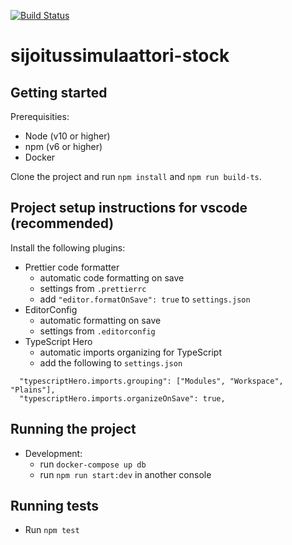 [![Build Status](https://travis-ci.com/carpppa/sijoitussimulaattori-stock.svg?token=xQqx3oEyeT4LX1PHsDTx&branch=master)](https://travis-ci.com/carpppa/sijoitussimulaattori-stock)

# sijoitussimulaattori-stock

## Getting started

Prerequisities:

- Node (v10 or higher)
- npm (v6 or higher)
- Docker

Clone the project and run `npm install` and `npm run build-ts`.

## Project setup instructions for vscode (recommended)

Install the following plugins:

- Prettier code formatter
  - automatic code formatting on save
  - settings from `.prettierrc`
  - add `"editor.formatOnSave": true` to `settings.json`
- EditorConfig
  - automatic formatting on save
  - settings from `.editorconfig`
- TypeScript Hero
  - automatic imports organizing for TypeScript
  - add the following to `settings.json`

```(json)
  "typescriptHero.imports.grouping": ["Modules", "Workspace", "Plains"],
  "typescriptHero.imports.organizeOnSave": true,
```

## Running the project

- Development:
  - run `docker-compose up db`
  - run `npm run start:dev` in another console

## Running tests

- Run `npm test`
